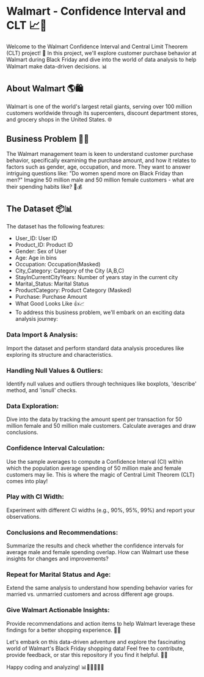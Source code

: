 # Walmart - Confidence Interval and CLT 📈🛒

Welcome to the Walmart Confidence Interval and Central Limit Theorem (CLT) project! 🚀 In this project, we'll explore customer purchase behavior at Walmart during Black Friday and dive into the world of data analysis to help Walmart make data-driven decisions. 📊

## About Walmart 🌎🛍
Walmart is one of the world's largest retail giants, serving over 100 million customers worldwide through its supercenters, discount department stores, and grocery shops in the United States. 🌐

## Business Problem 📝🤔
The Walmart management team is keen to understand customer purchase behavior, specifically examining the purchase amount, and how it relates to factors such as gender, age, occupation, and more. They want to answer intriguing questions like: "Do women spend more on Black Friday than men?" Imagine 50 million male and 50 million female customers - what are their spending habits like? 🛒💰

## The Dataset 📦📊
The dataset has the following features:

- User_ID: User ID
- Product_ID: Product ID
- Gender: Sex of User
- Age: Age in bins
- Occupation: Occupation(Masked)
- City_Category: Category of the City (A,B,C)
- StayInCurrentCityYears: Number of years stay in the current city
- Marital_Status: Marital Status
- ProductCategory: Product Category (Masked)
- Purchase: Purchase Amount
- What Good Looks Like 👍📈
- To address this business problem, we'll embark on an exciting data analysis journey:

### Data Import & Analysis:
Import the dataset and perform standard data analysis procedures like exploring its structure and characteristics.

### Handling Null Values & Outliers:
Identify null values and outliers through techniques like boxplots, 'describe' method, and 'isnull' checks.

### Data Exploration:
Dive into the data by tracking the amount spent per transaction for 50 million female and 50 million male customers. Calculate averages and draw conclusions.

### Confidence Interval Calculation:
Use the sample averages to compute a Confidence Interval (CI) within which the population average spending of 50 million male and female customers may lie. This is where the magic of Central Limit Theorem (CLT) comes into play!

### Play with CI Width:
Experiment with different CI widths (e.g., 90%, 95%, 99%) and report your observations.

### Conclusions and Recommendations:
Summarize the results and check whether the confidence intervals for average male and female spending overlap. How can Walmart use these insights for changes and improvements?

### Repeat for Marital Status and Age:
Extend the same analysis to understand how spending behavior varies for married vs. unmarried customers and across different age groups.

### Give Walmart Actionable Insights:
Provide recommendations and action items to help Walmart leverage these findings for a better shopping experience. 🤝💼

Let's embark on this data-driven adventure and explore the fascinating world of Walmart's Black Friday shopping data! Feel free to contribute, provide feedback, or star this repository if you find it helpful. 🌟🤗

Happy coding and analyzing! 📊👩‍💻👨‍💻🚀
